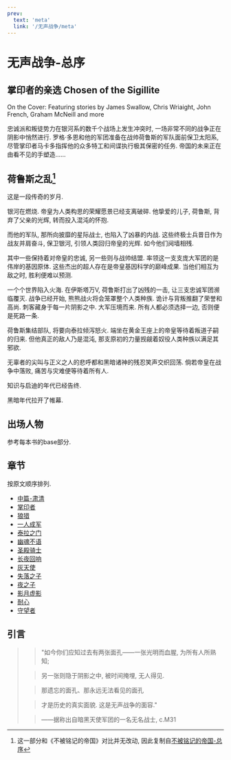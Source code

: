 ```yaml
---
prev:
  text: 'meta'
  link: '/无声战争/meta'
---
```


# 无声战争-总序

## 掌印者的亲选 Chosen of the Sigillite

On the Cover: Featuring stories by James Swallow, Chris Wriaight, John French, Graham McNeill and more

忠诚派和叛徒势力在银河系的数千个战场上发生冲突时, 一场非常不同的战争正在阴影中悄然进行. 罗格·多恩和他的军团准备在战帅荷鲁斯的军队面前保卫太阳系, 尽管掌印者马卡多指挥他的众多特工和间谍执行极其保密的任务. 帝国的未来正在由看不见的手塑造……

## 荷鲁斯之乱[^0]

这是一段传奇的岁月.

银河在燃烧. 帝皇为人类构思的荣耀愿景已经支离破碎. 他挚爱的儿子, 荷鲁斯, 背弃了父亲的光辉, 转而投入混沌的怀抱.

而他的军队, 那所向披靡的星际战士, 也陷入了凶暴的内战. 这些终极士兵昔日作为战友并肩奋斗, 保卫银河, 引领人类回归帝皇的光辉. 如今他们阋墙相残.

其中一些保持着对帝皇的忠诚, 另一些则与战帅结盟. 率领这一支支庞大军团的是伟岸的基因原体. 这些杰出的超人存在是帝皇基因科学的巅峰成果. 当他们相互为敌之时, 胜利便难以预测.

一个个世界陷入火海. 在伊斯塔万V, 荷鲁斯打出了凶残的一击, 让三支忠诚军团濒临覆灭. 战争已经开始, 熊熊战火将会笼罩整个人类种族. 诡计与背叛推翻了荣誉和高尚. 刺客藏身于每一片阴影之中. 大军压境而来. 所有人都必须选择一边, 否则便是死路一条.

荷鲁斯集结部队, 将要向泰拉倾泻怒火. 端坐在黄金王座上的帝皇等待着叛道子嗣的归来. 但他真正的敌人乃是混沌, 那支原初的力量觊觎着奴役人类种族以满足其邪欲.

无辜者的尖叫与正义之人的悲呼都和黑暗诸神的残忍笑声交织回荡. 倘若帝皇在战争中落败, 痛苦与灾难便等待着所有人.

知识与启迪的年代已经告终.

黑暗年代拉开了帷幕.

## 出场人物

参考每本书的base部分.

## 章节

按原文顺序排列.

+ [中篇-肃清](/无声战争/肃清/meta)
+ [掌印者](/无声战争/掌印者/meta)
+ [狼猎](/无声战争/狼猎/meta)
+ [一人成军](/无声战争/一人成军/meta)
+ [泰拉之门](/无声战争/泰拉之门/meta)
+ [幽魂不语](/无声战争/幽魂不语/meta)
+ [圣殿骑士](/无声战争/圣殿骑士/meta)
+ [长夜回响](/无声战争/长夜回响/meta)
+ [灰天使](/无声战争/灰天使/meta)
+ [失落之子](/无声战争/失落之子/meta)
+ [夜之子](/无声战争/夜之子/meta)
+ [影月虚影](/无声战争/影月虚影/meta)
+ [耐心](/无声战争/耐心/meta)
+ [守望者](/无声战争/守望者/meta)

[^0]: 这一部分和《不被铭记的帝国》对比并无改动, 因此复制自[不被铭记的帝国-总序](/不被铭记的帝国/base)

## 引言

> > "如今你们应知过去有两张面孔——一张光明而血腥, 为所有人所熟知;
>
> > 另一张则隐于阴影之中, 被时间掩埋, 无人得见.
>
> > 那遗忘的面孔、那永远无法看见的面孔
>
> > 才是历史的真实面貌. 这是无声战争的面容."
>
> > ——据称出自暗黑天使军团的一名无名战士, c.M31
